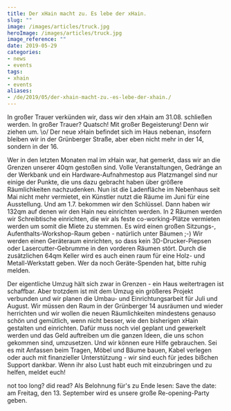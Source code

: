 ```yaml
---
title: Der xHain macht zu. Es lebe der xHain.
slug: ""
image: /images/articles/truck.jpg
heroImage: /images/articles/truck.jpg
image_reference: ""
date: 2019-05-29
categories:
- news
- events
tags:
- xhain
- events
aliases: 
- /de/2019/05/der-xhain-macht-zu.-es-lebe-der-xhain./
---
```


In großer Trauer verkünden wir, dass wir den xHain am 31.08. schließen werden. In großer Trauer? Quatsch! Mit großer Begeisterung! Denn wir ziehen um. \o/ 
Der neue xHain befindet sich im Haus nebenan, insofern bleiben wir in der Grünberger Straße, aber eben nicht mehr in der 14, sondern in der 16.

Wer in den letzten Monaten mal im xHain war, hat gemerkt, dass wir an die Grenzen unserer 40qm gestoßen sind. Volle Veranstaltungen, Gedränge an der Werkbank und ein Hardware-Aufnahmestop aus Platzmangel sind nur einige der Punkte, die uns dazu gebracht haben über größere Räumlichkeiten nachzudenken.
Nun ist die Ladenfläche im Nebenhaus seit Mai nicht mehr vermietet, ein Künstler nutzt die Räume im Juni für eine Ausstellung. Und am 1.7. bekommen wir den Schlüssel. Dann haben wir 132qm auf denen wir den Hain neu einrichten werden. In 2 Räumen werden wir Schreibtische einrichten, die wir als feste co-working-Plätze vermieten werden um somit die Miete zu stemmen.
Es wird einen großen Sitzungs-, Aufenthalts-Workshop-Raum geben - natürlich unter Bäumen ;-) Wir werden einen Geräteraum einrichten, so dass kein 3D-Drucker-Piepsen oder Lasercutter-Gebrumme in den vorderen Räumen stört.
Durch die zusätzlichen 64qm Keller wird es auch einen raum für eine Holz- und Metall-Werkstatt geben. Wer da noch Geräte-Spenden hat, bitte ruhig melden.

Der eigentliche Umzug hält sich zwar in Grenzen - ein Haus weitertragen ist schaffbar. Aber trotzdem ist mit dem Umzug ein größeres Projekt verbunden und wir planen die Umbau- und Einrichtungsarbeit für Juli und August. Wir müssen den Raum in der Grünberger 14 ausräumen und wieder herrichten und wir wollen die neuen Räumlichkeiten mindestens genauso schön und gemütlich, wenn nicht besser, wie den bisherigen xHain gestalten und einrichten. Dafür muss noch viel geplant und gewerkelt werden und das Geld auftreiben um die ganzen Ideen, die uns schon gekommen sind, umzusetzen.
Und wir können eure Hilfe gebrauchen. Sei es mit Anfassen beim Tragen, Möbel und Bäume bauen, Kabel verlegen oder auch mit finanzieller Unterstützung -  wir sind euch für jedes bißchen Support dankbar.
Wenn ihr also Lust habt euch mit einzubringen und zu helfen, meldet euch! 

not too long? did read? 
Als Belohnung für's zu Ende lesen: Save the date: am Freitag, den 13. September wird es unsere große Re-opening-Party geben.

 
